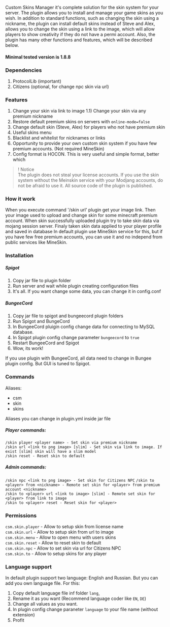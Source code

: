 Custom Skins Manager it's complete solution for the skin system for your server. The plugin allows you to install and manage your game skins as you wish. 
In addition to standard functions, such as changing the skin using a nickname, the plugin can install default skins instead of Steve and Alex, allows you to change the skin 
using a link to the image, which will allow players to show creativity if they do not have a permi account. Also, the plugin has many other functions and features, which will 
be described below.

#### Minimal tested version is 1.8.8

### Dependencies
1) ProtocolLib (important)  
2) Citizens (optional, for change npc skin via url)  

### Features
1) Change your skin via link to image
1.1) Change your skin via any premium nickname
2) Restore default premium skins on servers with `online-mode=false`
3) Change default skin (Steve, Alex) for players who not have premium skin
4) Useful skins menu
5) Blacklist and whitelist for nicknames or links
6) Opportunity to provide your own custom skin system if you have few premium accounts. (Not required MineSkin)
7) Config format is HOCON. This is very useful and simple format, better which 

> ! Notice  
> The plugin does not steal your license accounts. 
> If you use the skin system without the Meinskin service with your Modjang accounts,
> do not be afraid to use it. All source code of the plugin is published.

### How it work

When you execute command '/skin url' plugin get your image link.
Then your image used to upload and change skin for some minecraft premium account.
When skin successfully uploaded plugin try to take skin data via mojang session server.
Finaly taken skin data applied to your player profile and saved in database
In default plugin use MineSkin service for this, but if you have
few free premium accounts, you can use it and no independ from public services like MineSkin.

### Installation
##### Spigot
1) Copy jar file to plugin folder
2) Run server and wait while plugin creating configuration files
3) It's all. If you want change some data, you can change it in config.conf
##### BungeeCord
1) Copy jar file to spigot and bungeecord plugin folders
2) Run Spigot and BungeCord
3) In BungeeCord pluigin config change data for connecting to MySQL database.
4) In Spigot plugin config change parameter `bungeecord` to `true`
5) Restart BungeeCord and Spigot
6) Wow, its work!

If you use plugin with BungeeCord, all data need to change in Bungee plugin config. But GUI is tuned to Spigot.

### Commands
Aliases:
 - csm
 - skin
 - skins

Aliases you can change in plugin.yml inside jar file

##### Player commands:
`/skin player <player name> - Set skin via premium nickname`  
`/skin url <link to png image> [slim] - Set skin via link to image. If exist [slim] skin will have a slim model`  
`/skin reset - Reset skin to default`  
##### Admin commands:
`/skin npc <link to png image> - Set skin for Citizens NPC`
`/skin to <player> from <nickname> - Remote set skin for <player> from premium account <nickname>`  
`/skin to <player> url <link to image> [slim] - Remote set skin for <player> from link to image`  
`/skin to <player> reset - Reset skin for <player>`

### Permissions
`csm.skin.player` - Allow to setup skin from license name  
`csm.skin.url` - Allow to setup skin from url to image  
`csm.skin.menu` - Allow to open menu with users skins  
`csm.skin.reset` - Allow to reset skin to default  
`csm.skin.npc` - Allow to set skin via url for Citizens NPC  
`csm.skin.to` - Allow to setup skins for any player

### Language support
In default plugin support two language: English and Russian. But you can add you own language file. 
For this:  
1) Copy default language file inf folder `lang`, 
2) Rename it as you want (Recommend language coder like `EN`, `DE`)
3) Change all values as you want.
4) In plugin config change paraneter `language` to your file name (without extension)
5) Profit